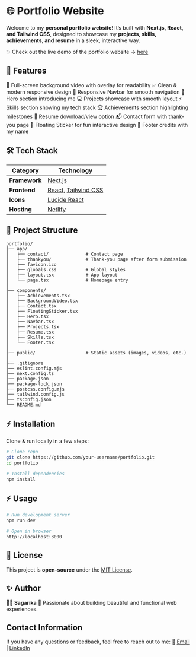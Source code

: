 
# 🌐 Portfolio Website

Welcome to my **personal portfolio website**!
It’s built with **Next.js, React, and Tailwind CSS**, designed to showcase my **projects, skills, achievements, and resume** in a sleek, interactive way.

✨ Check out the live demo of the portfolio website → [here](https://sagarika-portfoliowebsite.netlify.app/)


## 🚀 Features

🎥 Full-screen background video with overlay for readability
✅ Clean & modern responsive design
🧭 Responsive Navbar for smooth navigation
🙋 Hero section introducing me
💻 Projects showcase with smooth layout
⚡ Skills section showing my tech stack
🏆 Achievements section highlighting milestones
📄 Resume download/view option
📬 Contact form with thank-you page
🎨 Floating Sticker for fun interactive design
📌 Footer credits with my name


## 🛠️ Tech Stack

| Category      | Technology                                                            |
| ------------- | --------------------------------------------------------------------- |
| **Framework** | [Next.js](https://nextjs.org/)                                        |
| **Frontend**  | [React](https://react.dev/), [Tailwind CSS](https://tailwindcss.com/) |
| **Icons**     | [Lucide React](https://lucide.dev/)                                   |
| **Hosting**   | [Netlify](https://www.netlify.com/)                                   |


## 📂 Project Structure

```
portfolio/
├── app/
│   ├── contact/              # Contact page
│   ├── thankyou/             # Thank-you page after form submission
│   ├── favicon.ico
│   ├── globals.css           # Global styles
│   ├── layout.tsx            # App layout
│   └── page.tsx              # Homepage entry
│
├── components/
│   ├── Achievements.tsx
│   ├── BackgroundVideo.tsx
│   ├── Contact.tsx
│   ├── FloatingSticker.tsx
│   ├── Hero.tsx
│   ├── Navbar.tsx
│   ├── Projects.tsx
│   ├── Resume.tsx
│   ├── Skills.tsx
│   └── Footer.tsx
│
├── public/                   # Static assets (images, videos, etc.)
│
├── .gitignore
├── eslint.config.mjs
├── next.config.ts
├── package.json
├── package-lock.json
├── postcss.config.mjs
├── tailwind.config.js
├── tsconfig.json
└── README.md

```

## ⚡ Installation

Clone & run locally in a few steps:

```bash
# Clone repo
git clone https://github.com/your-username/portfolio.git
cd portfolio

# Install dependencies
npm install
```

## ⚡ Usage
```bash
# Run development server
npm run dev

# Open in browser
http://localhost:3000
```

## 📜 License

This project is **open-source** under the [MIT License](LICENSE).


## ✨ Author

**👩‍💻 Sagarika**
📌 Passionate about building beautiful and functional web experiences.

##  Contact Information

If you have any questions or feedback, feel free to reach out to me:
🔗 [Email](sagarikabhagat311@gmail.com) | [LinkedIn](https://linkedin.com/in/Sagarika%20Bhagat)


